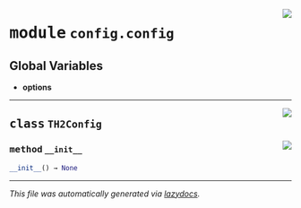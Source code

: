 <!-- markdownlint-disable -->

<a href="../../th2_data_services/config/config.py#L0"><img align="right" style="float:right;" src="https://img.shields.io/badge/-source-cccccc?style=flat-square"></a>

# <kbd>module</kbd> `config.config`




**Global Variables**
---------------
- **options**


---

<a href="../../th2_data_services/config/config.py#L18"><img align="right" style="float:right;" src="https://img.shields.io/badge/-source-cccccc?style=flat-square"></a>

## <kbd>class</kbd> `TH2Config`




<a href="../../th2_data_services/config/config.py#L19"><img align="right" style="float:right;" src="https://img.shields.io/badge/-source-cccccc?style=flat-square"></a>

### <kbd>method</kbd> `__init__`

```python
__init__() → None
```











---

_This file was automatically generated via [lazydocs](https://github.com/ml-tooling/lazydocs)._
